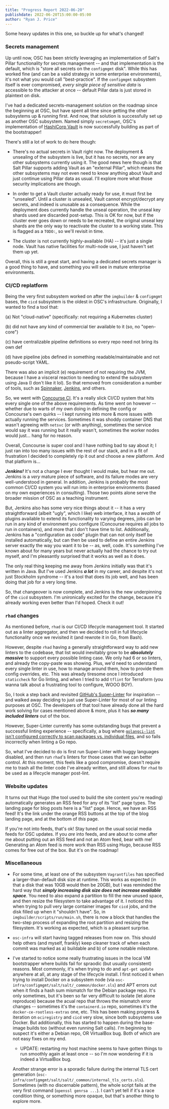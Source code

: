 ```yaml
---
title: "Progress Report 2022-06-20"
publishdate: 2022-06-20T15:00:00-05:00
author: "Ryan J. Price"
---
```


Some heavy updates in this one, so buckle up for what's changed!

### Secrets management

Up until now, OSC has been strictly leveraging an implementation of Salt's
Pillar functionality for secrets management -- and that implementation is the
default, which is "store all secrets on the `configmgmt` disk". While this has
worked fine (and can be a valid strategy in some enterprise environments), it's
not what you would call "best-practice". If the `configmgmt` subsystem itself is
ever compromised, *every single piece of sensitive data* is accessible to the
attacker at once -- default Pillar data is just stored in plaintext on disk.

I've had a dedicated secrets-management solution on the roadmap since the
beginning at OSC, but have spent all time since getting the other subsystems up
& running first. And now, that solution is successfully set up as another OSC
subsystem. Named simply `secretsmgmt`, OSC's implementation of [HashiCorp
Vault](https://vaultproject.io) is now successfully building as part of the
bootstrapper!

There's still a lot of work to do here though:

* There's no actual secrets in Vault right now. The deployment & unsealing of
  the subsystem is live, but it has no secrets, nor are any other subsystems
  currently using it. The good news here though is that Salt Pillar supports
  adding Vault as an "external Pillar", which means the other subsystems may not
  even need to know anything about Vault and just continue using Pillar data as
  usual. I'll explore more what those security implications are though.

* In order to get a Vault cluster actually ready for use, it must first be
  "unsealed". Until a cluster is unsealed, Vault cannot encrypt/decrypt any
  secrets, and indeed is unusable as a consequence. While the deployment does
  currently handle the unseal operation, the unseal key shards used are
  discarded post-setup. This is OK for now, but if the cluster ever goes down or
  needs to be recreated, the original unseal key shards are the only way to
  reactivate the cluster to a working state. This is flagged as a `TODO:`, so
  we'll revisit in time.

* The cluster is not currently highly-available (HA) -- it's just a single node.
  Vault has native facilities for multi-node use, I just haven't set them up
  yet.

Overall, this is still a great start, and having a dedicated secrets manager is
a good thing to have, and something you will see in mature enterprise
environments.

### CI/CD replatform

Being the very first subsystem worked on after the `imgbuilder` & `configmgmt`
bases, the `cicd` subsystem is the oldest in OSC's infrastructure. Originally, I
wanted to find a tool that:

(a) Not "cloud-native" (specifically: not requiring a Kubernetes cluster)

(b) did not have any kind of commercial tier available to it (so, no
"open-core")

(c) have centralizable pipeline definitions so every repo need not bring its own
def

(d) have pipeline jobs defined in something readable/maintainable and not
pseudo-script YAML.

There was also an implicit (e) requirement of not requiring the JVM, because I
have a visceral reaction to needing to extend the subsystem using Java (I don't
like it lol). So that removed from consideration a number of tools, such as
[Spinnaker](https://spinnaker.io), [Jenkins](https://jenkins.io), and others.

So, we went with [Concourse CI](https://concourse-ci.org/). It's a really slick
CI/CD system that hits every single one of the above requirements. As time went
on however -- whether due to warts of my own doing in defining the config or
Concourse's own quirks -- I kept running into more & more issues with actually
running the services. Sometimes it was shoddy container DNS that wasn't agreeing
with `netsvc` (or with anything), sometimes the service would say it was running
but it really wasn't, sometimes the worker nodes would just... hang for no
reason.

Overall, Concourse is super cool and I have nothing bad to say about it; I just
ran into too many issues with the rest of our stack, and in a fit of frustration
I decided to completely rip it out and choose a new platform. And that platform
is...

***Jenkins!*** It's not a change I ever thought I would make, but hear me out.
Jenkins is a *very* mature piece of software, and its failure modes are very
well-understood in general. In addition, Jenkins is probably the most common
CI/CD system you will run into in enterprise environments (based on my own
experiences in consulting). Those two points alone serve the broader mission of
OSC as a teaching instrument.

But, Jenkins also has some very nice things about it -- it has a very
straightforward (albeit "ugly", which I like) web interface, it has a *wealth*
of plugins available to extend its functionality to varying degrees, jobs can be
run in any kind of environment you configure (Concourse requires all jobs to run
in containers), and more that I don't have time to list. Additionally, Jenkins
has a "configuration as code" plugin that can not only itself be installed
automatically, but can then be used to define an entire Jenkins server exactly
the way you want it to be -- as, well, code. It's something I've known about for
many years but never actually had the chance to try out myself, and I'm
pleasantly surprised that it works as well as it does.

The only real thing keeping me away from Jenkins initially was that it's written
in Java. But I've used Jenkins ***a lot*** in my career, and despite it's not
just Stockholm syndrome -- it's a tool that does its job well, and has been
doing that job for a very long time.

So, that changeover is now complete, and Jenkins is the new underpinning of the
`cicd` subsystem. I'm unironically excited for the change, because it's already
working even better than I'd hoped. Check it out!

### `rhad` changes

As mentioned before, `rhad` is our CI/CD lifecycle management tool. It started
out as a linter aggregator, and then we decided to roll in full lifecycle
functionality once we revisited it (and rewrote it in Go, from Bash).

However, despite `rhad` having a generally straightforward way to add new
linters to the codebase, that list would inevitably grow to be ***absolutely
massive*** to support every possible linting case. We only had 6 or so linters,
and already the copy-paste was showing. Plus, we'd need to understand every
single linter in use, how to manage around them, how to provide them config
overrides, etc. This was already tiresome once I introduced `staticcheck` for Go
linting, and when I tried to add `tflint` for Terraform (you wanna talk about a
frustrating tool to configure, WOOO BOY).

So, I took a step back and revisited [GitHub's
Super-Linter](https://github.com/github/super-linter) for inspiration -- and
walked away deciding to just use Super-Linter for most of our linting purposes
at OSC. The developers of that tool have already done all the hard work solving
for cases mentioned above & more, plus it has ***so many included linters*** out
of the box.

However, Super-Linter currently has some outstanding bugs that prevent a
successful linting experience -- specifically, a bug where [`golangci-lint`
isn't configured correctly to scan packages vs. individual
files](https://github.com/github/super-linter/issues/1599), and so fails
incorrectly when linting a Go repo.

So, what I've decided to do is first run Super-Linter with buggy languages
disabled, and then run `rhad`'s linters for those cases that we can better
control. At this moment, this feels like a good compromise, doesn't require me
to trash all the linter code I've already written, and still allows for `rhad`
to be used as a lifecycle manager post-lint.

### Website updates

It turns out that Hugo (the tool used to build the site content you're reading)
automatically generates an RSS feed for any of its "list" page types. The
landing page for blog posts here is a "list" page. Hence, we have an RSS feed!
It's the link under the orange RSS buttons at the top of the blog landing page,
and at the bottom of *this* page.

If you're not into feeds, that's ok! Stay tuned on the usual social media feeds
for OSC updates. If you *are* into feeds, and are about to come after me about
putting out an RSS feed and not an Atom feed, bear with me! Generating an Atom
feed is more work than RSS using Hugo, because RSS comes for free out of the
box. But it's on the roadmap!

### Miscellaneous

* For some time, at least one of the subsystem `Vagrantfiles` has specified a
  larger-than-default disk size at runtime. This works as expected (in that a
  disk that was 10GB would then be 20GB), but I was reminded the hard way that
  ***simply increasing disk size does not increase available space***. You need
  to also expand a partition to fill the new unused space, and then resize the
  filesystem to take advantage of it. I noticed this when trying to pull very
  large container images for `cicd` jobs, and the disk filled up when it
  "shouldn't have". So, in `imgbuilder/scripts/run/main.sh`, there is now a
  block that handles the two-step process of expanding the root partition and
  resizing the filesystem. It's working as expected, which is a pleasant
  surprise.

* `osc-infra` will start having tagged releases from now on. This should help
  others (and myself, frankly) keep cleaner track of when each commit was marked
  as a) buildable and b) of some notable milestone.

* I've started to notice some really frustrating issues in the local VM
  bootstrapper where builds fail for spraodic (but usually consistent) reasons.
  Most commonly, it's when trying to do and `apt-get update` anywhere at all, at
  any stage of the lifecycle install. I first noticed it when trying to install
  Docker on a subsystem node (via
  `osc-infra/configmgmt/salt/salt/_common/docker.sls`) and APT errors out when
  it finds a hash sum mismatch for the Debian package repo. It's only sometimes,
  but it's been so far very difficult to isolate (let alone reproduce) because
  the acual repo that throws the mismatch error changes -- sometimes it's the
  `containerd.io` repo, sometimes it's the `docker-ce-rootless-extras` one, etc.
  This has been making progress & iteration on `ociregistry` and `cicd` very
  slow, since both subsystems use Docker. But additionally, this has started to
  happen during the base-image builds too (without even running Salt calls). I'm
  beginning to suspect it's either a Debian repo, OR VirtualBox bug. Both of
  which are not easy fixes on my end.

  * UPDATE: restarting my host machine seems to have gotten things to run
    smoothly again at least once -- so I'm now wondering if it is indeed a
    VirtualBox bug.

  Another strange error is a sporadic failure during the internal TLS cert
  generation (`osc-infra/configmgmt/salt/salt/_common/internal_tls_certs.sls`).
  Sometimes (with no discernable pattern), the whole script fails at the very
  first command (`openssl genrsa ...`). I can't yet tell if it's a race
  condition thing, or something more opaque, but that's another thing to explore
  more.
